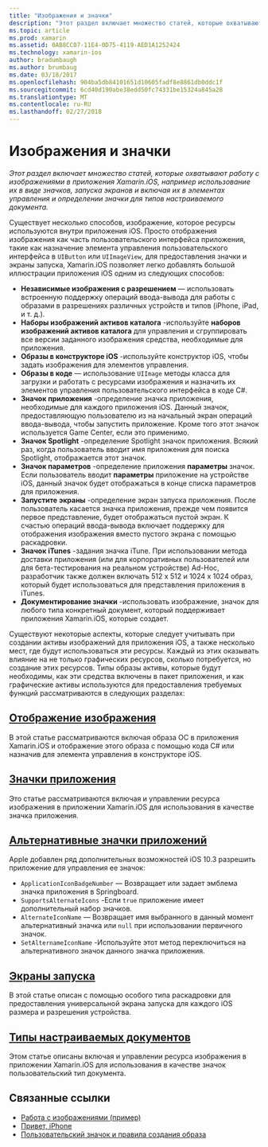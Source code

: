 ```yaml
---
title: "Изображения и значки"
description: "Этот раздел включает множество статей, которые охватывают работу с изображениями в приложения Xamarin.iOS, например использование их в виде значков, запуска экранов и включая их в элементах управления и определении значки для типов настраиваемого документа."
ms.topic: article
ms.prod: xamarin
ms.assetid: 0AB8CC07-11E4-0D75-4119-AED1A1252424
ms.technology: xamarin-ios
author: bradumbaugh
ms.author: brumbaug
ms.date: 03/18/2017
ms.openlocfilehash: 904ba5db84101651d10605fadf8e8861db0ddc1f
ms.sourcegitcommit: 6cd40d190abe38edd50fc74331be15324a845a28
ms.translationtype: MT
ms.contentlocale: ru-RU
ms.lasthandoff: 02/27/2018
---
```

# <a name="images-and-icons"></a>Изображения и значки

_Этот раздел включает множество статей, которые охватывают работу с изображениями в приложения Xamarin.iOS, например использование их в виде значков, запуска экранов и включая их в элементах управления и определении значки для типов настраиваемого документа._

Существует несколько способов, изображение, которое ресурсы используются внутри приложения iOS. Просто отображения изображения как часть пользовательского интерфейса приложения, такие как назначение элемента управления пользовательского интерфейса в `UIButton` или `UIImageView`, для предоставления значки и экраны запуска, Xamarin.iOS позволяет легко добавлять большой иллюстрации приложения iOS одним из следующих способов: 

- **Независимые изображения с разрешением** — использовать встроенную поддержку операций ввода-вывода для работы с образами в разрешениях различных устройств и типов (iPhone, iPad, и т. д.).
- **Наборы изображений активов каталога** -используйте **наборов изображений активов каталога** для управления и сгруппировать все версии заданного изображения средства, необходимые для приложения.
- **Образы в конструкторе iOS** -используйте конструктор iOS, чтобы задать изображения для элементов управления.
- **Образы в коде** — использование `UIImage` методы класса для загрузки и работать с ресурсами изображения и назначить их элементов управления пользовательского интерфейса в коде C#.
- **Значок приложения** -определение значка приложения, необходимые для каждого приложения iOS. Данный значок, предоставляющую пользователю из на начальный экран операций ввода-вывода, чтобы запустить приложение. Кроме того этот значок используется Game Center, если это применимо.
- **Значок Spotlight** -определение Spotlight значок приложения. Всякий раз, когда пользователь вводит имя приложения для поиска Spotlight, отображается этот значок.
- **Значок параметров** -определение приложения **параметры** значок. Если пользователь вводит **параметры** приложение на устройстве iOS, данный значок будет отображаться в конце списка параметров для приложения. 
- **Запустите экраны** -определение экран запуска приложения. После пользователь касается значка приложения, прежде чем появится первое представление, будет отображаться пустой экран. К счастью операций ввода-вывода включает поддержку для отображения изображения вместо пустого экрана с помощью раскадровки. 
- **Значок iTunes** -задания значка iTune. При использовании метода доставки приложения (или для корпоративных пользователей или для бета-тестирования на реальном устройстве) Ad-Hoc, разработчик также должен включать 512 x 512 и 1024 x 1024 образ, который будет использоваться для представления приложения в iTunes.
- **Документирование значки** -использовать изображение, значок для любого типа конкретный документ, который поддерживает приложения Xamarin.iOS, которые создает.

Существуют некоторые аспекты, которые следует учитывать при создании активы изображений для приложения iOS, а также несколько мест, где будут использоваться эти ресурсы. Каждый из этих оказывать влияние на не только графических ресурсов, сколько потребуется, но создание этих ресурсов. Типы образы активы, которые будут необходимы, как эти средства включены в пакет приложения, и как графические активы используются для предоставления требуемых функций рассматриваются в следующих разделах:


## <a name="displaying-an-imageiosapp-fundamentalsimages-iconsdisplaying-an-imagemd"></a>[Отображение изображения](~/ios/app-fundamentals/images-icons/displaying-an-image.md)

В этой статье рассматриваются включая образа ОС в приложения Xamarin.iOS и отображение этого образа с помощью кода C# или назначив для элемента управления в конструкторе iOS.

## <a name="application-iconsiosapp-fundamentalsimages-iconsapp-iconsmd"></a>[Значки приложения](~/ios/app-fundamentals/images-icons/app-icons.md)

Это статье рассматриваются включая и управлении ресурса изображения в приложении Xamarin.iOS для использования в качестве значка приложения.

## <a name="alternate-app-iconsiosapp-fundamentalsimages-iconsalternate-app-iconsmd"></a>[Альтернативные значки приложений](~/ios/app-fundamentals/images-icons/alternate-app-icons.md)

Apple добавлен ряд дополнительных возможностей iOS 10.3 разрешить приложение для управления ее значок:

 - `ApplicationIconBadgeNumber` — Возвращает или задает эмблема значка приложения в Springboard.
 - `SupportsAlternateIcons` -Если `true` приложение имеет дополнительный набор значков.
 - `AlternateIconName` — Возвращает имя выбранного в данный момент альтернативный значка или `null` при использовании первичного значок.
 - `SetAlternameIconName` -Используйте этот метод переключиться на альтернативного значок данного значка приложения.


## <a name="launch-screensiosapp-fundamentalsimages-iconslaunch-screensmd"></a>[Экраны запуска](~/ios/app-fundamentals/images-icons/launch-screens.md)

В этой статье описан с помощью особого типа раскадровки для предоставления универсальной экрана запуска для каждого iOS размера и разрешения устройства.

## <a name="custom-document-typesiosapp-fundamentalsimages-iconscustom-document-typesmd"></a>[Типы настраиваемых документов](~/ios/app-fundamentals/images-icons/custom-document-types.md)

Этом статье описаны включая и управлении ресурса изображения в приложении Xamarin.iOS для использования в качестве значок пользовательский тип документа.



## <a name="related-links"></a>Связанные ссылки

- [Работа с изображениями (пример)](https://developer.xamarin.com/samples/WorkingWithImages/)
- [Привет, iPhone](~/ios/get-started/hello-ios/index.md)
- [Пользовательский значок и правила создания образа](http://developer.apple.com/library/ios/#documentation/UserExperience/Conceptual/MobileHIG/IconsImages/IconsImages.html)
